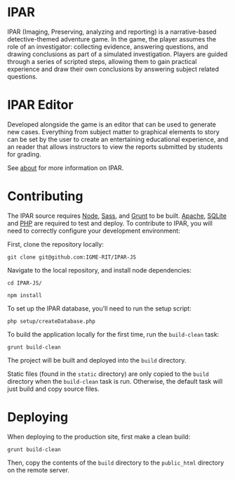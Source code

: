 # IPAR
IPAR (Imaging, Preserving, analyzing and reporting) is a narrative-based detective-themed adventure game. In the game, the player assumes the role of an investigator: collecting evidence, answering questions, and drawing conclusions as part of a simulated investigation. Players are guided through a series of scripted steps, allowing them to gain practical experience and draw their own conclusions by answering subject related questions.

# IPAR Editor
Developed alongside the game is an editor that can be used to generate new cases. Everything from subject matter to graphical elements to story can be set by the user to create an entertaining educational experience, and an reader that allows instructors to view the reports submitted by students for grading.

See [about](https://forensic-games.csec.rit.edu/about.php) for more information on IPAR.

# Contributing
The IPAR source requires [Node], [Sass], and [Grunt] to be built. [Apache], [SQLite] and [PHP] are required to test and deploy. To contribute to IPAR, you will need to correctly configure your development environment:

First, clone the repository locally:

`git clone git@github.com:IGME-RIT/IPAR-JS`

Navigate to the local repository, and install node dependencies:

`cd IPAR-JS/`

`npm install`

To set up the IPAR database, you'll need to run the setup script:

`php setup/createDatabase.php`

To build the application locally for the first time, run the `build-clean` task:

`grunt build-clean`

The project will be built and deployed into the `build` directory.

Static files (found in the `static` directory) are only copied to the `build` directory when the `build-clean` task is run. Otherwise, the default task will just build and copy source files. 

# Deploying

When deploying to the production site, first make a clean build: 

`grunt build-clean`

Then, copy the contents of the `build` directory to the `public_html` directory on the remote server.

[Node]: https://nodejs.org/en/
[Grunt]: http://gruntjs.com/
[Apache]: https://www.apache.org/
[SQLite]: https://sqlite.org/
[PHP]: https://secure.php.net/
[Sass]: http://sass-lang.com/
